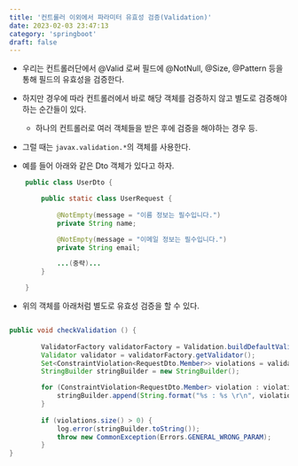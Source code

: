 ```yaml
---
title: '컨트롤러 이외에서 파라미터 유효성 검증(Validation)'
date: 2023-02-03 23:47:13
category: 'springboot'
draft: false
---
```


- 우리는 컨트롤러단에서 @Valid 로써 필드에 @NotNull, @Size, @Pattern 등을 통해 필드의 유효성을 검증한다.
- 하지만 경우에 따라 컨트롤러에서 바로 해당 객체를 검증하지 않고 별도로 검증해야 하는 순간들이 있다.
    - 하나의 컨트롤러로 여러 객체들을 받은 후에 검증을 해야하는 경우 등.

- 그럴 때는 `javax.validation.*`의 객체를 사용한다.

- 예를 들어 아래와 같은 Dto 객체가 있다고 하자.
```java
    public class UserDto {

        public static class UserRequest {
            
            @NotEmpty(message = "이름 정보는 필수입니다.")
            private String name;

            @NotEmpty(message = "이메일 정보는 필수입니다.")
            private String email;

            ...(중략)...
        }

    }
```

- 위의 객체를 아래처럼 별도로 유효성 검증을 할 수 있다.

```java

public void checkValidation () {
    
        ValidatorFactory validatorFactory = Validation.buildDefaultValidatorFactory();
        Validator validator = validatorFactory.getValidator();
        Set<ConstraintViolation<RequestDto.Member>> violations = validator.validate(memberDto);
        StringBuilder stringBuilder = new StringBuilder();

        for (ConstraintViolation<RequestDto.Member> violation : violations) {
            stringBuilder.append(String.format("%s : %s \r\n", violation.getInvalidValue(), violation.getMessage()));
        }
        
        if (violations.size() > 0) {
            log.error(stringBuilder.toString());
            throw new CommonException(Errors.GENERAL_WRONG_PARAM);
        }
}
    
```
